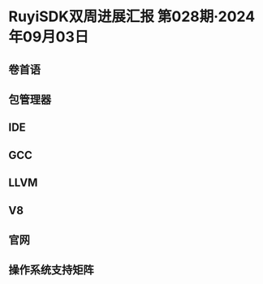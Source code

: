 # RuyiSDK双周进展汇报  第028期·2024年09月03日

## 卷首语

## 包管理器

## IDE

## GCC

## LLVM

## V8

## 官网

## 操作系统支持矩阵
